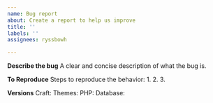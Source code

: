 ```yaml
---
name: Bug report
about: Create a report to help us improve
title: ''
labels: ''
assignees: ryssbowh

---
```


**Describe the bug**
A clear and concise description of what the bug is.

**To Reproduce**
Steps to reproduce the behavior:
1. 
2. 
3. 

**Versions**
Craft: 
Themes: 
PHP:
Database:
